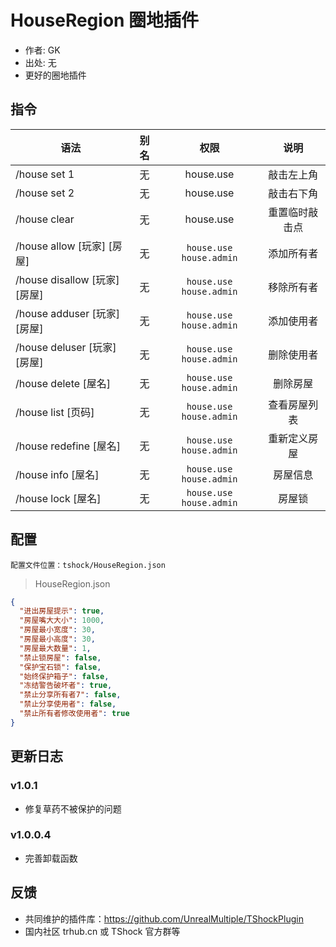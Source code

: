 # HouseRegion 圈地插件

- 作者: GK
- 出处: 无
- 更好的圈地插件

## 指令

| 语法                        | 别名 |            权限             |   说明    |
|---------------------------|:--:|:-------------------------:|:-------:|
| /house set 1              | 无  |         house.use         |  敲击左上角  |
| /house set 2              | 无  |         house.use         |  敲击右下角  |
| /house clear              | 无  |         house.use         | 重置临时敲击点 |
| /house allow [玩家] [房屋]    | 无  | `house.use` `house.admin` |  添加所有者  |
| /house disallow [玩家] [房屋] | 无  | `house.use` `house.admin` |  移除所有者  |
| /house adduser [玩家] [房屋]  | 无  | `house.use` `house.admin` |  添加使用者  |
| /house deluser [玩家] [房屋]  | 无  | `house.use` `house.admin` |  删除使用者  |
| /house delete [屋名]        | 无  | `house.use` `house.admin` |  删除房屋   |
| /house list [页码]          | 无  | `house.use` `house.admin` | 查看房屋列表  |
| /house redefine [屋名]      | 无  | `house.use` `house.admin` | 重新定义房屋  |
| /house info [屋名]          | 无  | `house.use` `house.admin` |  房屋信息   |
| /house lock [屋名]          | 无  | `house.use` `house.admin` |   房屋锁   |

## 配置
	配置文件位置：tshock/HouseRegion.json
> HouseRegion.json

```json
{
  "进出房屋提示": true,
  "房屋嘴大大小": 1000,
  "房屋最小宽度": 30,
  "房屋最小高度": 30,
  "房屋最大数量": 1,
  "禁止锁房屋": false,
  "保护宝石锁": false,
  "始终保护箱子": false,
  "冻结警告破坏者": true,
  "禁止分享所有者7": false,
  "禁止分享使用者": false,
  "禁止所有者修改使用者": true
}
```

## 更新日志

### v1.0.1
- 修复草药不被保护的问题

### v1.0.0.4
- 完善卸载函数

## 反馈

- 共同维护的插件库：https://github.com/UnrealMultiple/TShockPlugin
- 国内社区 trhub.cn 或 TShock 官方群等
